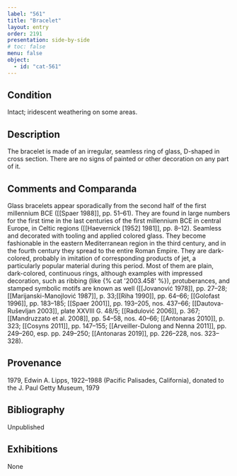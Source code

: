 ```yaml
---
label: "561"
title: "Bracelet"
layout: entry
order: 2191
presentation: side-by-side
# toc: false
menu: false
object:
  - id: "cat-561"
---
```


## Condition

Intact; iridescent weathering on some areas.

## Description

The bracelet is made of an irregular, seamless ring of glass, D-shaped in cross section. There are no signs of painted or other decoration on any part of it.

## Comments and Comparanda

Glass bracelets appear sporadically from the second half of the first millennium BCE ([[Spaer 1988]], pp. 51–61). They are found in large numbers for the first time in the last centuries of the first millennium BCE in central Europe, in Celtic regions ([[Haevernick [1952] 1981]], pp. 8–12). Seamless and decorated with tooling and applied colored glass. They become fashionable in the eastern Mediterranean region in the third century, and in the fourth century they spread to the entire Roman Empire. They are dark-colored, probably in imitation of corresponding products of jet, a particularly popular material during this period. Most of them are plain, dark-colored, continuous rings, although examples with impressed decoration, such as ribbing (like {% cat '2003.458' %}), protuberances, and stamped symbolic motifs are known as well ([[Jovanović 1978]], pp. 27–28; [[Marijanski-Manojlović 1987]], p. 33;[[Riha 1990]], pp. 64–66; [[Golofast 1996]], pp. 183–185; [[Spaer 2001]], pp. 193–205, nos. 437–66; [[Dautova-Ruševljan 2003]], plate XXVIII G. 48/5; [[Radulović 2006]], p. 367; [[Mandruzzato et al. 2008]], pp. 54–58, nos. 40–66; [[Antonaras 2010]], p. 323; [[Cosyns 2011]], pp. 147–155; [[Arveiller-Dulong and Nenna 2011]], pp. 249–260, esp. pp. 249–250; [[Antonaras 2019]], pp. 226–228, nos. 323–328).

## Provenance

1979, Edwin A. Lipps, 1922–1988 (Pacific Palisades, California), donated to the J. Paul Getty Museum, 1979

## Bibliography

Unpublished

## Exhibitions

None